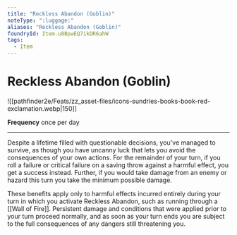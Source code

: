 ```yaml
---
title: "Reckless Abandon (Goblin)"
noteType: ":luggage:"
aliases: "Reckless Abandon (Goblin)"
foundryId: Item.u8BpwEQ7ikDR6ahW
tags:
  - Item
---
```


# Reckless Abandon (Goblin)
![[pathfinder2e/Feats/zz_asset-files/icons-sundries-books-book-red-exclamation.webp|150]]

**Frequency** once per day

* * *

Despite a lifetime filled with questionable decisions, you've managed to survive, as though you have uncanny luck that lets you avoid the consequences of your own actions. For the remainder of your turn, if you roll a failure or critical failure on a saving throw against a harmful effect, you get a success instead. Further, if you would take damage from an enemy or hazard this turn you take the minimum possible damage.

These benefits apply only to harmful effects incurred entirely during your turn in which you activate Reckless Abandon, such as running through a [[Wall of Fire]]. Persistent damage and conditions that were applied prior to your turn proceed normally, and as soon as your turn ends you are subject to the full consequences of any dangers still threatening you.
